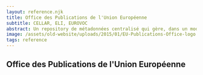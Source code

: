 ```yaml
---
layout: reference.njk
title: Office des Publications de l'Union Européenne
subtitle: CELLAR, ELI, EUROVOC
abstract: Un repository de métadonnées centralisé qui gère, dans un modèle FRBR, les métadonnées multilingues et multiformats des publications de l'UE.
image: /assets/old-website/uploads/2015/01/EU-Publications-Office-logo.svg--160x130.png
tags: reference
---
```


## Office des Publications de l'Union Européenne